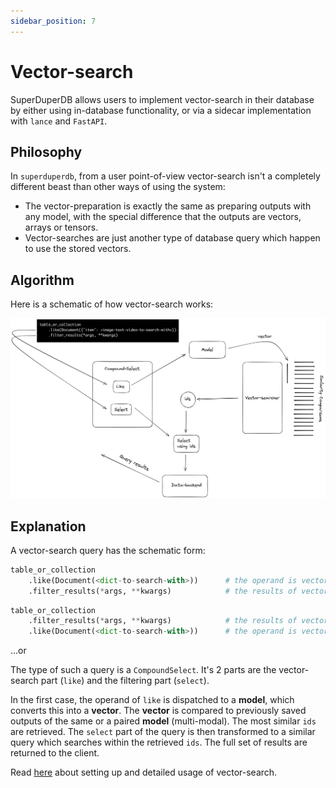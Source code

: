 ```yaml
---
sidebar_position: 7
---
```


# Vector-search

SuperDuperDB allows users to implement vector-search in their database by either 
using in-database functionality, or via a sidecar implementation with `lance` and `FastAPI`.

## Philosophy

In `superduperdb`, from a user point-of-view vector-search isn't a completely different beast than other ways of 
using the system:

- The vector-preparation is exactly the same as preparing outputs with any model, 
  with the special difference that the outputs are vectors, arrays or tensors.
- Vector-searches are just another type of database query which happen to use 
  the stored vectors.

## Algorithm

Here is a schematic of how vector-search works:

![vector-search](../../../static/img/vector-search.png)

## Explanation

A vector-search query has the schematic form:

```python
table_or_collection
    .like(Document(<dict-to-search-with>))      # the operand is vectorized using registered models
    .filter_results(*args, **kwargs)            # the results of vector-search are filtered
```

```python
table_or_collection
    .filter_results(*args, **kwargs)            # the results of vector-search are filtered
    .like(Document(<dict-to-search-with>))      # the operand is vectorized using registered models
```

...or

The type of such a query is a `CompoundSelect`. It's 2 parts are the vector-search part (`like`) and the 
filtering part (`select`).

In the first case, the operand of `like` is dispatched to a **model**, which converts this into a **vector**.
The **vector** is compared to previously saved outputs of the same or a paired **model** (multi-modal).
The most similar `ids` are retrieved. The `select` part of the query is then transformed to 
a similar query which searches within the retrieved `ids`. The full set of results are returned
to the client.

Read [here](../walkthrough/vector_search.md) about setting up and detailed usage of vector-search.
